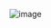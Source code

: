 ![image](https://user-images.githubusercontent.com/63789702/187471789-9d3c42ee-3ef4-4315-9ea7-0097599cbcc2.png)
